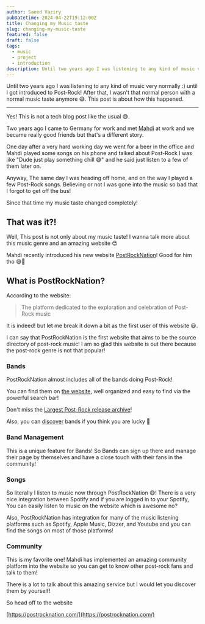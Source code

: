 ```yaml
---
author: Saeed Vaziry
pubDatetime: 2024-04-22T19:12:00Z
title: Changing my Music taste
slug: changing-my-music-taste
featured: false
draft: false
tags:
  - music
  - project
  - introduction
description: Until two years ago I was listening to any kind of music very normally :) until I got introduced to Post-Rock! After that, I wasn't that normal person with a normal music taste anymore 😅. This post is about how this happened.
---
```


Until two years ago I was listening to any kind of music very normally :) until I got introduced to Post-Rock! After that, I wasn't that normal person with a normal music taste anymore 😅. This post is about how this happened.

---

Yes! This is not a tech blog post like the usual 😅.

Two years ago I came to Germany for work and met [Mahdi](https://hazaveh.net/) at work and we became really good friends but that's a different story.

One day after a very hard working day we went for a beer in the office and Mahdi played some songs on his phone and talked about Post-Rock I was like "Dude just play something chill 😅" and he said just listen to a few of them later on.

Anyway, The same day I was heading off home, and on the way I played a few Post-Rock songs. Believing or not I was gone into the music so bad that I forgot to get off the bus!

Since that time my music taste changed completely!

## That was it?!

Well, This post is not only about my music taste! I wanna talk more about this music genre and an amazing website 😍

Mahdi recently introduced his new website [PostRockNation](https://postrocknation.com/)! Good for him tho 😅🎉

## What is PostRockNation?

According to the website:

> The platform dedicated to the exploration and celebration of Post-Rock music

It is indeed! but let me break it down a bit as the first user of this website 😃.

I can say that PostRockNation is the first website that aims to be the source directory of post-rock music! I am so glad this website is out there because the post-rock genre is not that popular!

### Bands

PostRockNation almost includes all of the bands doing Post-Rock!

You can find them on [the website](https://postrocknation.com/bands), well organized and easy to find via the powerful search bar!

Don't miss the [Largest Post-Rock release archive](https://postrocknation.com/page/release-archive)!

Also, you can [discover](https://postrocknation.com/discover) bands if you think you are lucky 🤞

### Band Management

This is a unique feature for Bands! So Bands can sign up there and manage their page by themselves and have a close touch with their fans in the community!

### Songs

So literally I listen to music now through PostRockNation 😅! There is a very nice integration between Spotify and if you are logged in to your Spotify, You can easily listen to music on the website which is awesome no?

Also, PostRockNation has integration for many of the music listening platforms such as Spotify, Apple Music, Dizzer, and Youtube and you can find the songs on most of those platforms!

### Community

This is my favorite one! Mahdi has implemented an amazing community platform into the website so you can get to know other post-rock fans and talk to them!

There is a lot to talk about this amazing service but I would let you discover them by yourself!

So head off to the website

[https://postrocknation.com/](https://postrocknation.com/)
